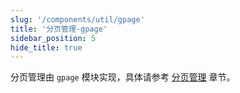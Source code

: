 ```yaml
---
slug: '/components/util/gpage'
title: '分页管理-gpage'
sidebar_position: 5
hide_title: true
---
```


分页管理由 `gpage` 模块实现，具体请参考 [分页管理](../../7-WEB服务开发/10-分页管理/10-分页管理.md) 章节。